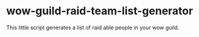 # wow-guild-raid-team-list-generator
This little script generates a list of raid able people in your wow guild.
